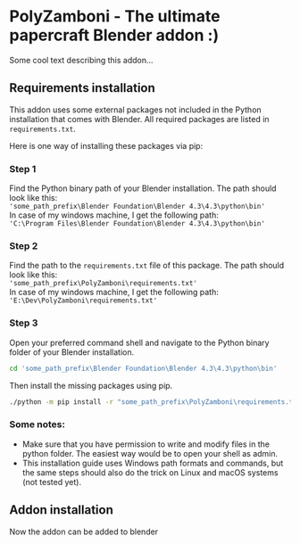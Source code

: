 # PolyZamboni - The ultimate papercraft Blender addon :)

Some cool text describing this addon...

## Requirements installation
This addon uses some external packages not included in the Python installation that comes with Blender. All required packages are listed in `requirements.txt`.

Here is one way of installing these packages via pip:

### Step 1
Find the Python binary path of your Blender installation. The path should look like this:  
`'some_path_prefix\Blender Foundation\Blender 4.3\4.3\python\bin'`  
In case of my windows machine, I get the following path:  
`'C:\Program Files\Blender Foundation\Blender 4.3\4.3\python\bin'`

### Step 2
Find the path to the `requirements.txt` file of this package. The path should look like this:  
`'some_path_prefix\PolyZamboni\requirements.txt'`  
In case of my windows machine, I get the following path:  
`'E:\Dev\PolyZamboni\requirements.txt'`

### Step 3
Open your preferred command shell and navigate to the Python binary folder of your Blender installation.  

```bash
cd 'some_path_prefix\Blender Foundation\Blender 4.3\4.3\python\bin'
```

Then install the missing packages using pip.

```bash
./python -m pip install -r "some_path_prefix\PolyZamboni\requirements.txt" --target="..\lib\site-packages" --upgrade
```

### Some notes:
- Make sure that you have permission to write and modify files in the python folder. The easiest way would be to open your shell as admin.
- This installation guide uses Windows path formats and commands, but the same steps should also do the trick on Linux and macOS systems (not tested yet).

## Addon installation
Now the addon can be added to blender